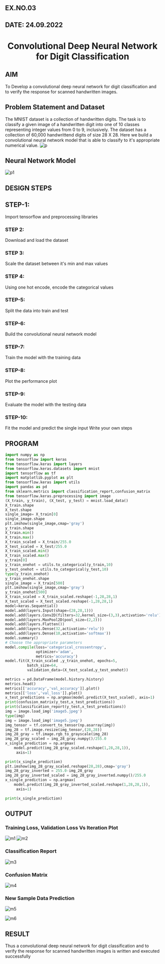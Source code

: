 ## EX.NO.03
## DATE: 24.09.2022
# <p align="center">Convolutional Deep Neural Network for Digit Classification</p>

## AIM
To Develop a convolutional deep neural network for digit classification and to verify the response for scanned handwritten images.

## Problem Statement and Dataset
The MNIST dataset is a collection of handwritten digits. The task is to classify a given image of a handwritten digit into one of 10 classes representing integer values from 0 to 9, inclusively. The dataset has a collection of 60,000 handwrittend digits of size 28 X 28. Here we build a convolutional neural network model that is able to classify to it's appropriate numerical value.
![p](https://user-images.githubusercontent.com/75235704/192095407-1860aa56-3294-44ba-887b-830c58a976ce.png)


## Neural Network Model

![p1](https://user-images.githubusercontent.com/75235704/192095420-9673744a-d6f7-4f94-82f2-2f8a6fe6d3e9.png)

## DESIGN STEPS

## STEP-1:
Import tensorflow and preprocessing libraries

### STEP 2:
Download and load the dataset

### STEP 3:
Scale the dataset between it's min and max values

### STEP 4:
Using one hot encode, encode the categorical values

### STEP-5:
Split the data into train and test

### STEP-6:
Build the convolutional neural network model

### STEP-7:
Train the model with the training data

### STEP-8:
Plot the performance plot

### STEP-9:
Evaluate the model with the testing data

### STEP-10:
Fit the model and predict the single input
Write your own steps

## PROGRAM
```py
import numpy as np
from tensorflow import keras
from tensorflow.keras import layers
from tensorflow.keras.datasets import mnist
import tensorflow as tf
import matplotlib.pyplot as plt
from tensorflow.keras import utils
import pandas as pd
from sklearn.metrics import classification_report,confusion_matrix
from tensorflow.keras.preprocessing import image
(X_train, y_train), (X_test, y_test) = mnist.load_data()
X_train.shape
X_test.shape
single_image= X_train[0]
single_image.shape
plt.imshow(single_image,cmap='gray')
y_train.shape
X_train.min()
X_train.max()
X_train_scaled = X_train/255.0
X_test_scaled = X_test/255.0
X_train_scaled.min()
X_train_scaled.max()
y_train[0]
y_train_onehot = utils.to_categorical(y_train,10)
y_test_onehot = utils.to_categorical(y_test,10)
type(y_train_onehot)
y_train_onehot.shape
single_image = X_train[500]
plt.imshow(single_image,cmap='gray')
y_train_onehot[500]
X_train_scaled = X_train_scaled.reshape(-1,28,28,1)
X_test_scaled = X_test_scaled.reshape(-1,28,28,1)
model=keras.Sequential()
model.add(layers.Input(shape=(28,28,1)))
model.add(layers.Conv2D(filters=32,kernel_size=(3,3),activation='relu'))
model.add(layers.MaxPool2D(pool_size=(2,2)))
model.add(layers.Flatten())
model.add(layers.Dense(32,activation='relu'))
model.add(layers.Dense(10,activation='softmax'))
model.summary()
# Choose the appropriate parameters
model.compile(loss='categorical_crossentropy',
              optimizer='adam',
              metrics='accuracy')
model.fit(X_train_scaled ,y_train_onehot, epochs=5,
          batch_size=64, 
          validation_data=(X_test_scaled,y_test_onehot))
          
metrics = pd.DataFrame(model.history.history)
metrics.head()
metrics[['accuracy','val_accuracy']].plot()
metrics[['loss','val_loss']].plot()
x_test_predictions = np.argmax(model.predict(X_test_scaled), axis=1)
print(confusion_matrix(y_test,x_test_predictions))
print(classification_report(y_test,x_test_predictions))
img = image.load_img('image5.jpeg')
type(img)
img = image.load_img('image5.jpeg')
img_tensor = tf.convert_to_tensor(np.asarray(img))
img_28 = tf.image.resize(img_tensor,(28,28))
img_28_gray = tf.image.rgb_to_grayscale(img_28)
img_28_gray_scaled = img_28_gray.numpy()/255.0
x_single_prediction = np.argmax(
    model.predict(img_28_gray_scaled.reshape(1,28,28,1)),
     axis=1)
     
print(x_single_prediction)
plt.imshow(img_28_gray_scaled.reshape(28,28),cmap='gray')
img_28_gray_inverted = 255.0-img_28_gray
img_28_gray_inverted_scaled = img_28_gray_inverted.numpy()/255.0
x_single_prediction = np.argmax(
    model.predict(img_28_gray_inverted_scaled.reshape(1,28,28,1)),
     axis=1)
     
print(x_single_prediction)
```

## OUTPUT

### Training Loss, Validation Loss Vs Iteration Plot
![m1](https://user-images.githubusercontent.com/75235704/192095252-15e029b2-537a-4ffc-a892-a008b954ff76.PNG)
![m2](https://user-images.githubusercontent.com/75235704/192095259-2c9f23f4-4342-4d01-b3ce-8797dea2a5d1.PNG)



### Classification Report
![m3](https://user-images.githubusercontent.com/75235704/192095313-54dcd0d1-6dea-4a0b-aafe-623144fac958.PNG)


### Confusion Matrix

![m4](https://user-images.githubusercontent.com/75235704/192095335-432c1196-5a8c-4458-872c-4dbea0155d72.PNG)

### New Sample Data Prediction
![m5](https://user-images.githubusercontent.com/75235704/192095356-52384564-4fac-4093-abed-56ee5dd1eb70.PNG)

![m6](https://user-images.githubusercontent.com/75235704/192095359-770caf38-2ab7-42bf-bc6d-4cdd37c9a3c1.PNG)


## RESULT
Thus a convolutional deep neural network for digit classification and to verify the response for scanned handwritten images is written and executed successfully
